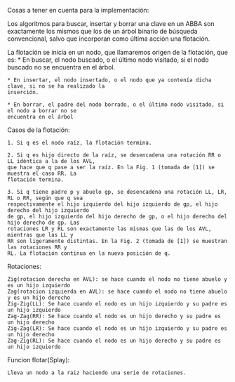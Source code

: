 Cosas a tener en cuenta para la implementación:

Los algoritmos para buscar, insertar y borrar una clave en un ABBA son exactamente los mismos
que los de un árbol binario de búsqueda convencional, salvo que incorporan como última acción
una flotación.

La flotación se inicia en un nodo, que llamaremos origen de la flotación, que es:
	* En buscar, el nodo buscado, o el último nodo visitado, si el nodo buscado no se encuentra en
	el árbol.

	* En insertar, el nodo insertado, o el nodo que ya contenía dicha clave, si no se ha realizado la
	inserción.

	* En borrar, el padre del nodo borrado, o el último nodo visitado, si el nodo a borrar no se
	encuentra en el árbol


Casos de la flotación:

	1. Si q es el nodo raíz, la flotación termina.

	2. Si q es hijo directo de la raíz, se desencadena una rotación RR o LL idéntica a la de los AVL,
	que hace que q pase a ser la raíz. En la Fig. 1 (tomada de [1]) se muestra el caso RR. La
	flotación termina.

	3. Si q tiene padre p y abuelo gp, se desencadena una rotación LL, LR, RL o RR, según que q sea
	respectivamente el hijo izquierdo del hijo izquierdo de gp, el hijo derecho del hijo izquierdo
	de gp, el hijo izquierdo del hijo derecho de gp, o el hijo derecho del hijo derecho de gp. Las
	rotaciones LR y RL son exactamente las mismas que las de los AVL, mientras que las LL y
	RR son ligeramente distintas. En la Fig. 2 (tomada de [1]) se muestran las rotaciones RR y
	RL. La flotación continua en la nueva posición de q.


Rotaciones:

	Zig(rotacion derecha en AVL): se hace cuando el nodo no tiene abuelo y es un hijo izquierdo
	Zag(rotacion izquierda en AVL): se hace cuando el nodo no tiene abuelo y es un hijo derecho
	Zig-Zig(LL): Se hace cuando el nodo es un hijo izquierdo y su padre es un hijo izquierdo
	Zag-Zag(RR): Se hace cuando el nodo es un hijo derecho y su padre es un hijo derecho
	Zig-Zag(LR): Se hace cuando el nodo es un hijo izquierdo y su padre es un hijo derecho
	Zag-Zig(RL): Se hace cuando el nodo es un hijo derecho y su padre es un hijo izquierdo


Funcion flotar(Splay):

	Lleva un nodo a la raiz haciendo una serie de rotaciones.
